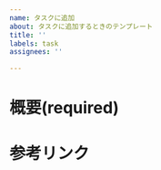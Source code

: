 ```yaml
---
name: タスクに追加
about: タスクに追加するときのテンプレート
title: ''
labels: task
assignees: ''

---
```


# 概要(required)


# 参考リンク
